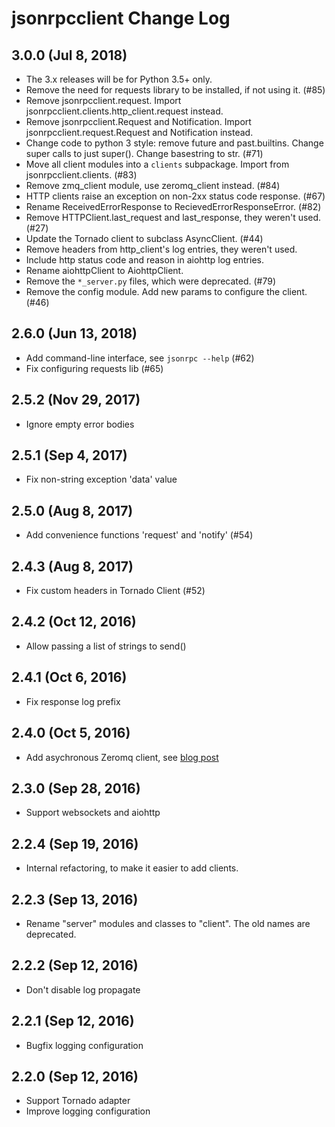 # jsonrpcclient Change Log

## 3.0.0 (Jul 8, 2018)
- The 3.x releases will be for Python 3.5+ only.
- Remove the need for requests library to be installed, if not using it. (#85)
- Remove jsonrpcclient.request. Import jsonrpcclient.clients.http_client.request instead.
- Remove jsonrpcclient.Request and Notification. Import
  jsonrpcclient.request.Request and Notification instead.
- Change code to python 3 style: remove future and past.builtins. Change super
  calls to just super(). Change basestring to str. (#71)
- Move all client modules into a `clients` subpackage. Import from
  jsonrpcclient.clients. (#83)
- Remove zmq_client module, use zeromq_client instead. (#84)
- HTTP clients raise an exception on non-2xx status code response. (#67)
- Rename ReceivedErrorResponse to RecievedErrorResponseError. (#82)
- Remove HTTPClient.last_request and last_response, they weren't used. (#27)
- Update the Tornado client to subclass AsyncClient. (#44)
- Remove headers from http_client's log entries, they weren't used.
- Include http status code and reason in aiohttp log entries.
- Rename aiohttpClient to AiohttpClient.
- Remove the `*_server.py` files, which were deprecated. (#79)
- Remove the config module. Add new params to configure the client. (#46)

## 2.6.0 (Jun 13, 2018)
- Add command-line interface, see `jsonrpc --help` (#62)
- Fix configuring requests lib (#65)

## 2.5.2 (Nov 29, 2017)
- Ignore empty error bodies

## 2.5.1 (Sep 4, 2017)
- Fix non-string exception 'data' value

## 2.5.0 (Aug 8, 2017)
- Add convenience functions 'request' and 'notify' (#54)

## 2.4.3 (Aug 8, 2017)
- Fix custom headers in Tornado Client (#52)

## 2.4.2 (Oct 12, 2016)
- Allow passing a list of strings to send()

## 2.4.1 (Oct 6, 2016)
- Fix response log prefix

## 2.4.0 (Oct 5, 2016)
- Add asychronous Zeromq client, see [blog post](https://bcb.github.io/jsonrpc/zeromq-async)

## 2.3.0 (Sep 28, 2016)
- Support websockets and aiohttp

## 2.2.4 (Sep 19, 2016)
- Internal refactoring, to make it easier to add clients.

## 2.2.3 (Sep 13, 2016)
- Rename "server" modules and classes to "client". The old names are
  deprecated.

## 2.2.2 (Sep 12, 2016)
- Don't disable log propagate

## 2.2.1 (Sep 12, 2016)
- Bugfix logging configuration

## 2.2.0 (Sep 12, 2016)
- Support Tornado adapter
- Improve logging configuration
